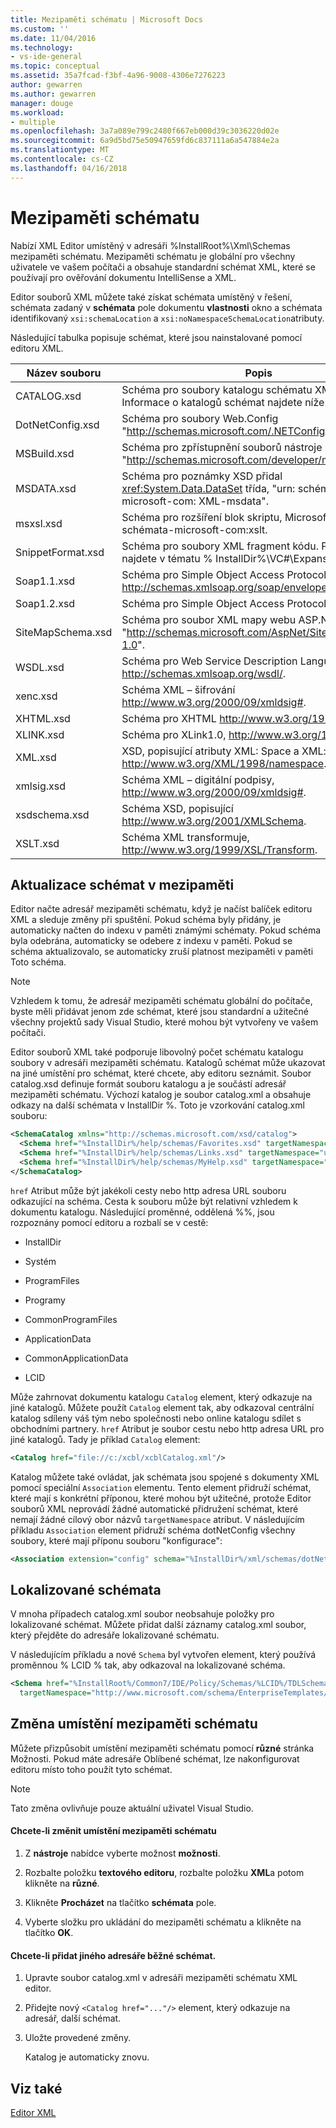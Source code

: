 ```yaml
---
title: Mezipaměti schématu | Microsoft Docs
ms.custom: ''
ms.date: 11/04/2016
ms.technology:
- vs-ide-general
ms.topic: conceptual
ms.assetid: 35a7fcad-f3bf-4a96-9008-4306e7276223
author: gewarren
ms.author: gewarren
manager: douge
ms.workload:
- multiple
ms.openlocfilehash: 3a7a089e799c2480f667eb000d39c3036220d02e
ms.sourcegitcommit: 6a9d5bd75e50947659fd6c837111a6a547884e2a
ms.translationtype: MT
ms.contentlocale: cs-CZ
ms.lasthandoff: 04/16/2018
---
```

# <a name="schema-cache"></a>Mezipaměti schématu
Nabízí XML Editor umístěný v adresáři %InstallRoot%\Xml\Schemas mezipaměti schématu. Mezipaměti schématu je globální pro všechny uživatele ve vašem počítači a obsahuje standardní schémat XML, které se používají pro ověřování dokumentu IntelliSense a XML.  
  
 Editor souborů XML můžete také získat schémata umístěný v řešení, schémata zadaný v **schémata** pole dokumentu **vlastnosti** okno a schémata identifikovaný `xsi:schemaLocation` a `xsi:noNamespaceSchemaLocation`atributy.  
  
 Následující tabulka popisuje schémat, které jsou nainstalované pomocí editoru XML.  
  
|Název souboru|Popis|  
|--------------|-----------------|  
|CATALOG.xsd|Schéma pro soubory katalogu schématu XML editor. Informace o katalogů schémat najdete níže.|  
|DotNetConfig.xsd|Schéma pro soubory Web.Config "http://schemas.microsoft.com/.NETConfiguration/v2.0".|  
|MSBuild.xsd|Schéma pro zpřístupnění souborů nástroje MSBuild, "http://schemas.microsoft.com/developer/msbuild/2003".|  
|MSDATA.xsd|Schéma pro poznámky XSD přidal <xref:System.Data.DataSet> třída, "urn: schémata-microsoft-com: XML-msdata".|  
|msxsl.xsd|Schéma pro rozšíření blok skriptu, Microsoft XSLT, urn: schémata-microsoft-com:xslt.|  
|SnippetFormat.xsd|Schéma pro soubory XML fragment kódu. Příklady najdete v tématu % InstallDir%\VC#\Expansions.|  
|Soap1.1.xsd|Schéma pro Simple Object Access Protocol (SOAP) 1.1, http://schemas.xmlsoap.org/soap/envelope/.|  
|Soap1.2.xsd|Schéma pro Simple Object Access Protocol 1.2.|  
|SiteMapSchema.xsd|Schéma pro soubor XML mapy webu ASP.NET, "http://schemas.microsoft.com/AspNet/SiteMap-File-1.0".|  
|WSDL.xsd|Schéma pro Web Service Description Language http://schemas.xmlsoap.org/wsdl/.|  
|xenc.xsd|Schéma XML – šifrování http://www.w3.org/2000/09/xmldsig#.|  
|XHTML.xsd|Schéma pro XHTML http://www.w3.org/1999/xhtml.|  
|XLINK.xsd|Schéma pro XLink1.0, http://www.w3.org/1999/xlink.|  
|XML.xsd|XSD, popisující atributy XML: Space a XML: lang, http://www.w3.org/XML/1998/namespace.|  
|xmlsig.xsd|Schéma XML – digitální podpisy, http://www.w3.org/2000/09/xmldsig#.|  
|xsdschema.xsd|Schéma XSD, popisující http://www.w3.org/2001/XMLSchema.|  
|XSLT.xsd|Schéma XML transformuje, http://www.w3.org/1999/XSL/Transform.|  
  
## <a name="updating-schemas-in-the-cache"></a>Aktualizace schémat v mezipaměti  
 Editor načte adresář mezipaměti schématu, když je načíst balíček editoru XML a sleduje změny při spuštění. Pokud schéma byly přidány, je automaticky načten do indexu v paměti známými schématy. Pokud schéma byla odebrána, automaticky se odebere z indexu v paměti. Pokud se schéma aktualizovalo, se automaticky zruší platnost mezipaměti v paměti Toto schéma.  
  
> [!NOTE]
>  Vzhledem k tomu, že adresář mezipaměti schématu globální do počítače, byste měli přidávat jenom zde schémat, které jsou standardní a užitečné všechny projektů sady Visual Studio, které mohou být vytvořeny ve vašem počítači.  
  
 Editor souborů XML také podporuje libovolný počet schématu katalogu soubory v adresáři mezipaměti schématu. Katalogů schémat může ukazovat na jiné umístění pro schémat, které chcete, aby editoru seznámit. Soubor catalog.xsd definuje formát souboru katalogu a je součástí adresář mezipaměti schématu. Výchozí katalog je soubor catalog.xml a obsahuje odkazy na další schémata v InstallDir %. Toto je vzorkování catalog.xml souboru:  
  
```xml
<SchemaCatalog xmlns="http://schemas.microsoft.com/xsd/catalog">  
  <Schema href="%InstallDir%/help/schemas/Favorites.xsd" targetNamespace="urn:Favorites-Schema"/>  
  <Schema href="%InstallDir%/help/schemas/Links.xsd" targetNamespace="urn:Links-Schema"/>  
  <Schema href="%InstallDir%/help/schemas/MyHelp.xsd" targetNamespace="urn:VSHelp-Schema"/>  
</SchemaCatalog>  
```
  
 `href` Atribut může být jakékoli cesty nebo http adresa URL souboru odkazující na schéma. Cesta k souboru může být relativní vzhledem k dokumentu katalogu. Následující proměnné, oddělená %%, jsou rozpoznány pomocí editoru a rozbalí se v cestě:  
  
-   InstallDir  
  
-   Systém  
  
-   ProgramFiles  
  
-   Programy  
  
-   CommonProgramFiles  
  
-   ApplicationData  
  
-   CommonApplicationData  
  
-   LCID  
  
Může zahrnovat dokumentu katalogu `Catalog` element, který odkazuje na jiné katalogů. Můžete použít `Catalog` element tak, aby odkazoval centrální katalog sdíleny váš tým nebo společnosti nebo online katalogu sdílet s obchodními partnery. `href` Atribut je soubor cestu nebo http adresa URL pro jiné katalogů. Tady je příklad `Catalog` element:  
  
```xml
<Catalog href="file://c:/xcbl/xcblCatalog.xml"/>  
```
  
 Katalog můžete také ovládat, jak schémata jsou spojené s dokumenty XML pomocí speciální `Association` elementu. Tento element přidruží schémat, které mají s konkrétní příponou, které mohou být užitečné, protože Editor souborů XML neprovádí žádné automatické přidružení schémat, které nemají žádné cílový obor názvů `targetNamespace` atribut. V následujícím příkladu `Association` element přidruží schéma dotNetConfig všechny soubory, které mají příponu souboru "konfigurace":  
  
```xml
<Association extension="config" schema="%InstallDir%/xml/schemas/dotNetConfig.xsd"/>  
```
  
## <a name="localized-schemas"></a>Lokalizované schémata  
 V mnoha případech catalog.xml soubor neobsahuje položky pro lokalizované schémat. Můžete přidat další záznamy catalog.xml soubor, který přejděte do adresáře lokalizované schématu.  
  
 V následujícím příkladu a nové `Schema` byl vytvořen element, který používá proměnnou % LCID % tak, aby odkazoval na lokalizované schéma.  
  
```xml
<Schema href="%InstallRoot%/Common7/IDE/Policy/Schemas/%LCID%/TDLSchema.xsd"  
  targetNamespace="http://www.microsoft.com/schema/EnterpriseTemplates/TDLSchema"/>  
```
  
## <a name="changing-the-location-of-the-schema-cache"></a>Změna umístění mezipaměti schématu  
 Můžete přizpůsobit umístění mezipaměti schématu pomocí **různé** stránka Možnosti. Pokud máte adresáře Oblíbené schémat, lze nakonfigurovat editoru místo toho použít tyto schémat.  
  
> [!NOTE]
>  Tato změna ovlivňuje pouze aktuální uživatel Visual Studio.  
  
#### <a name="to-change-the-schema-cache-location"></a>Chcete-li změnit umístění mezipaměti schématu  
  
1.  Z **nástroje** nabídce vyberte možnost **možnosti**.  
  
2.  Rozbalte položku **textového editoru**, rozbalte položku **XML**a potom klikněte na **různé**.  
  
3.  Klikněte **Procházet** na tlačítko **schémata** pole.  
  
4.  Vyberte složku pro ukládání do mezipaměti schématu a klikněte na tlačítko **OK**.  
  
#### <a name="to-add-another-directory-of-common-schemas"></a>Chcete-li přidat jiného adresáře běžné schémat.  
  
1.  Upravte soubor catalog.xml v adresáři mezipaměti schématu XML editor.  
  
2.  Přidejte nový `<Catalog href="..."/>` element, který odkazuje na adresář, další schémat.  
  
3.  Uložte provedené změny.  
  
     Katalog je automaticky znovu.  
  
## <a name="see-also"></a>Viz také  
 [Editor XML](../xml-tools/xml-editor.md)
